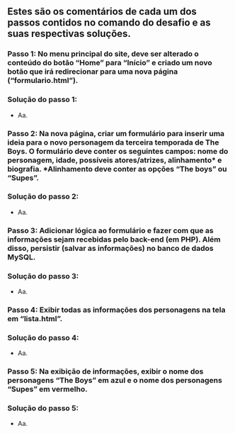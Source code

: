 ## Estes são os comentários de cada um dos passos contidos no comando do desafio e as suas respectivas soluções.

### Passo 1: No menu principal do site, deve ser alterado o conteúdo do botão “Home” para “Início” e criado um novo botão que irá redirecionar para uma nova página (“formulario.html”).

### Solução do passo 1:
* Aa.

### Passo 2: Na nova página, criar um formulário para inserir uma ideia para o novo personagem da terceira temporada de The Boys. O formulário deve conter os seguintes campos: nome do personagem, idade, possíveis atores/atrizes, alinhamento* e biografia. *Alinhamento deve conter as opções “The boys” ou “Supes”.

### Solução do passo 2:
* Aa.

### Passo 3: Adicionar lógica ao formulário e fazer com que as informações sejam recebidas pelo back-end (em PHP). Além disso, persistir (salvar as informações) no banco de dados MySQL.

### Solução do passo 3:
* Aa.

### Passo 4: Exibir todas as informações dos personagens na tela em “lista.html”.

### Solução do passo 4:
* Aa.

### Passo 5: Na exibição de informações, exibir o nome dos personagens “The Boys” em azul e o nome dos personagens “Supes” em vermelho.

### Solução do passo 5:
* Aa.
